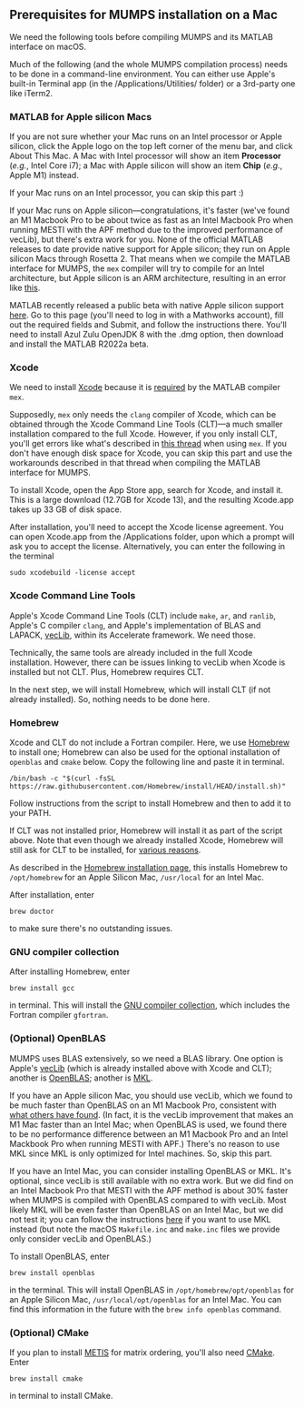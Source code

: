 ## Prerequisites for MUMPS installation on a Mac

We need the following tools before compiling MUMPS and its MATLAB interface on macOS.

Much of the following (and the whole MUMPS compilation process) needs to be done in a command-line environment. You can either use Apple's built-in Terminal app (in the /Applications/Utilities/ folder) or a 3rd-party one like iTerm2.

### MATLAB for Apple silicon Macs

If you are not sure whether your Mac runs on an Intel processor or Apple silicon, click the Apple logo on the top left corner of the menu bar, and click About This Mac. A Mac with Intel processor will show an item **Processor** (*e.g.*, Intel Core i7); a Mac with Apple silicon will show an item **Chip** (*e.g.*, Apple M1) instead.

If your Mac runs on an Intel processor, you can skip this part :)

If your Mac runs on Apple silicon&mdash;congratulations, it's faster (we've found an M1 Macbook Pro to be about twice as fast as an Intel Macbook Pro when running MESTI with the APF method due to the improved performance of vecLib), but there's extra work for you. None of the official MATLAB releases to date provide native support for Apple silicon; they run on Apple silicon Macs through Rosetta 2. That means when we compile the MATLAB interface for MUMPS, the <code>mex</code> compiler will try to compile for an Intel architecture, but Apple silicon is an ARM architecture, resulting in an error like [this](https://www.mathworks.com/matlabcentral/answers/1696860-use-gsl-compiled-on-apple-silicon-with-mex-function-on-matlab-2021b).

MATLAB recently released a public beta with native Apple silicon support [here](https://www.mathworks.com/support/apple-silicon-r2022a-beta.html). Go to this page (you'll need to log in with a Mathworks account), fill out the required fields and Submit, and follow the instructions there. You'll need to install Azul Zulu OpenJDK 8 with the .dmg option, then download and install the MATLAB R2022a beta.

### Xcode

We need to install [Xcode](https://developer.apple.com/xcode/) because it is [required](https://www.mathworks.com/support/requirements/supported-compilers.html) by the MATLAB compiler <code>mex</code>. 

Supposedly, <code>mex</code> only needs the <code>clang</code> compiler of Xcode, which can be obtained through the Xcode Command Line Tools (CLT)&mdash;a much smaller installation compared to the full Xcode. However, if you only install CLT, you'll get errors like what's described in [this thread](https://www.mathworks.com/matlabcentral/answers/307362-mex-on-macosx-without-xcode) when using <code>mex</code>. If you don't have enough disk space for Xcode, you can skip this part and use the workarounds described in that thread when compiling the MATLAB interface for MUMPS.

To install Xcode, open the App Store app, search for Xcode, and install it. This is a large download (12.7GB for Xcode 13), and the resulting Xcode.app takes up 33 GB of disk space.

After installation, you'll need to accept the Xcode license agreement. You can open Xcode.app from the /Applications folder, upon which a prompt will ask you to accept the license. Alternatively, you can enter the following in the terminal
```
sudo xcodebuild -license accept
```

### Xcode Command Line Tools

Apple's Xcode Command Line Tools (CLT) include <code>make</code>, <code>ar</code>, and <code>ranlib</code>, Apple's C compiler <code>clang</code>, and Apple's implementation of BLAS and LAPACK, [vecLib](https://developer.apple.com/documentation/accelerate/veclib), within its Accelerate framework. We need those.

Technically, the same tools are already included in the full Xcode installation. However, there can be issues linking to vecLib when Xcode is installed but not CLT. Plus, Homebrew requires CLT.

In the next step, we will install Homebrew, which will install CLT (if not already installed). So, nothing needs to be done here.

### Homebrew

Xcode and CLT do not include a Fortran compiler. Here, we use [Homebrew](https://brew.sh/) to install one; Homebrew can also be used for the optional installation of <code>openblas</code> and <code>cmake</code> below. Copy the following line and paste it in terminal.
```
/bin/bash -c "$(curl -fsSL https://raw.githubusercontent.com/Homebrew/install/HEAD/install.sh)"
```
Follow instructions from the script to install Homebrew and then to add it to your PATH.

If CLT was not installed prior, Homebrew will install it as part of the script above. Note that even though we already installed Xcode, Homebrew will still ask for CLT to be installed, for [various reasons](https://github.com/Homebrew/brew/issues/10714#issuecomment-786663987).

As described in the [Homebrew installation page](https://docs.brew.sh/Installation), this installs Homebrew to <code>/opt/homebrew</code> for an Apple Silicon Mac, <code>/usr/local</code> for an Intel Mac.

After installation, enter
```
brew doctor
```
to make sure there's no outstanding issues.

### GNU compiler collection

After installing Homebrew, enter
```
brew install gcc
```
in terminal. This will install the [GNU compiler collection](https://gcc.gnu.org/), which includes the Fortran compiler <code>gfortran</code>.

### (Optional) OpenBLAS

MUMPS uses BLAS extensively, so we need a BLAS library. One option is Apple's [vecLib](https://developer.apple.com/documentation/accelerate/veclib) (which is already installed above with Xcode and CLT); another is [OpenBLAS](https://www.openblas.net/); another is [MKL](https://www.intel.com/content/www/us/en/developer/tools/oneapi/onemkl.html).

If you have an Apple silicon Mac, you should use vecLib, which we found to be much faster than OpenBLAS on an M1 Macbook Pro, consistent with [what others have found](https://github.com/danielchalef/openblas-benchmark-m1). (In fact, it is the vecLib improvement that makes an M1 Mac faster than an Intel Mac; when OpenBLAS is used, we found there to be no performance difference between an M1 Macbook Pro and an Intel Mackbook Pro when running MESTI with APF.) There's no reason to use MKL since MKL is only optimized for Intel machines. So, skip this part.

If you have an Intel Mac, you can consider installing OpenBLAS or MKL. It's optional, since vecLib is still available with no extra work. But we did find on an Intel Macbook Pro that MESTI with the APF method is about 30% faster when MUMPS is compiled with OpenBLAS compared to with vecLib. Most likely MKL will be even faster than OpenBLAS on an Intel Mac, but we did not test it; you can follow the instructions [here](https://www.intel.com/content/www/us/en/developer/tools/oneapi/onemkl.html) if you want to use MKL instead (but note the macOS `Makefile.inc` and `make.inc` files we provide only consider vecLib and OpenBLAS.)

To install OpenBLAS, enter
```
brew install openblas
```
in the terminal. This will install OpenBLAS in <code>/opt/homebrew/opt/openblas</code> for an Apple Silicon Mac, <code>/usr/local/opt/openblas</code> for an Intel Mac. You can find this information in the future with the <code>brew info openblas</code> command.

### (Optional) CMake

If you plan to install [METIS](http://glaros.dtc.umn.edu/gkhome/metis/metis/overview) for matrix ordering, you'll also need [CMake](https://cmake.org/). Enter
```
brew install cmake
```
in terminal to install CMake.
